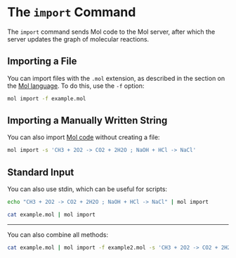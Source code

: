 # The `import` Command

The `import` command sends Mol code to the Mol server, after which the server updates the graph of molecular reactions.

## Importing a File

You can import files with the `.mol` extension, as described in the section on the [Mol language](./mol_language.md). To do this, use the `-f` option:

```bash
mol import -f example.mol
```

## Importing a Manually Written String

You can also import [Mol code](./mol_language.md) without creating a file:

```bash
mol import -s 'CH3 + 2O2 -> CO2 + 2H2O ; NaOH + HCl -> NaCl'
```

## Standard Input

You can also use stdin, which can be useful for scripts:

```bash
echo "CH3 + 2O2 -> CO2 + 2H2O ; NaOH + HCl -> NaCl" | mol import
```

```bash
cat example.mol | mol import
```

---

You can also combine all methods:

```bash
cat example.mol | mol import -f example2.mol -s 'CH3 + 2O2 -> CO2 + 2H2O'
```

